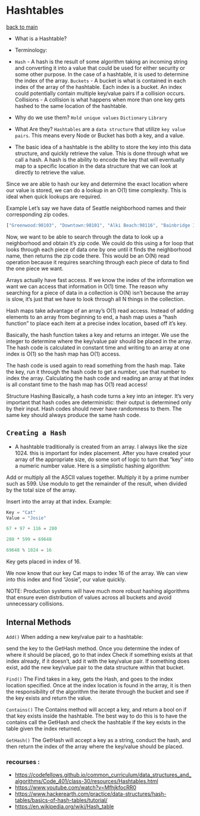 # Hashtables
[back to main](./README.md)
- What is a Hashtable?
- Terminology:

- `Hash` - A hash is the result of some algorithm taking an incoming string and converting it into a value that could be used for either security or some other purpose. In the case of a hashtable, it is used to determine the index of the array.
`Buckets` - A bucket is what is contained in each index of the array of the hashtable. Each index is a bucket. An index could potentially contain multiple key/value pairs if a collision occurs.
Collisions - A collision is what happens when more than one key gets hashed to the same location of the hashtable.

- Why do we use them?
`Hold unique values`
`Dictionary`
`Library`
- What Are they?
`Hashtables` are a `data structure` that utilize `key value pairs`. This means every Node or Bucket has both a key, and a value.

- The basic idea of a hashtable is the ability to store the key into this data structure, and quickly retrieve the value. This is done through what we call a hash. A hash is the ability to encode the key that will eventually map to a specific location in the data structure that we can look at directly to retrieve the value.

Since we are able to hash our key and determine the exact location where our value is stored, we can do a lookup in an O(1) time complexity. This is ideal when quick lookups are required.

Example
Let’s say we have data of Seattle neighborhood names and their corresponding zip codes.
```js
["Greenwood:98103", "Downtown:98101", "Alki Beach:98116", "Bainbridge Island:98110", ...]
```
Now, we want to be able to search through the data to look up a neighborhood and obtain it’s zip code. We could do this using a for loop that looks through each piece of data one by one until it finds the neighborhood name, then returns the zip code there. This would be an O(N) read operation because it requires searching through each piece of data to find the one piece we want.

Arrays actually have fast access. If we know the index of the information we want we can access that information in O(1) time. The reason why searching for a piece of data in a collection is O(N) isn’t because the array is slow, it’s just that we have to look through all N things in the collection.

Hash maps take advantage of an array’s O(1) read access. Instead of adding elements to an array from beginning to end, a hash map uses a “hash function” to place each item at a precise index location, based off it’s key.

Basically, the hash function takes a key and returns an integer. We use the integer to determine where the key/value pair should be placed in the array. The hash code is calculated in constant time and writing to an array at one index is O(1) so the hash map has O(1) access.

The hash code is used again to read something from the hash map. Take the key, run it through the hash code to get a number, use that number to index the array. Calculating the hash code and reading an array at that index is all constant time to the hash map has O(1) read access!

Structure
Hashing
Basically, a hash code turns a key into an integer. It’s very important that hash codes are deterministic: their output is determined only by their input. Hash codes should never have randomness to them. The same key should always produce the same hash code.

## `Creating a Hash`
- A hashtable traditionally is created from an array. I always like the size 1024. this is important for index placement. After you have created your array of the appropriate size, do some sort of logic to turn that “key” into a numeric number value. Here is a simplistic hashing algorithm:

Add or multiply all the ASCII values together.
Multiply it by a prime number such as 599.
Use modulo to get the remainder of the result, when divided by the total size of the array.

Insert into the array at that index.
Example:
```js
Key = "Cat"
Value = "Josie"

67 + 97 + 116 = 280

280 * 599 = 69648

69648 % 1024 = 16
```
Key gets placed in index of 16. 

We now know that our key Cat maps to index 16 of the array. We can view into this index and find “Josie”, our value quickly.

NOTE: Production systems will have much more robust hashing algorithms that ensure even distribution of values across all buckets and avoid unnecessary collisions.
 ## Internal Methods

`Add()`
When adding a new key/value pair to a hashtable:

send the key to the GetHash method.
Once you determine the index of where it should be placed, go to that index
Check if something exists at that index already, if it doesn’t, add it with the key/value pair.
If something does exist, add the new key/value pair to the data structure within that bucket.

`Find()`
The Find takes in a key, gets the Hash, and goes to the index location specified. Once at the index location is found in the array, it is then the responsibility of the algorithm the iterate through the bucket and see if the key exists and return the value.


`Contains()`
The Contains method will accept a key, and return a bool on if that key exists inside the hashtable. The best way to do this is to have the contains call the GetHash and check the hashtable if the key exists in the table given the index returned.


``GetHash()``
The GetHash will accept a key as a string, conduct the hash, and then return the index of the array where the key/value should be placed.

### recourses : 
- https://codefellows.github.io/common_curriculum/data_structures_and_algorithms/Code_401/class-30/resources/Hashtables.html
- https://www.youtube.com/watch?v=MfhjkfocRR0
- https://www.hackerearth.com/practice/data-structures/hash-tables/basics-of-hash-tables/tutorial/
- https://en.wikipedia.org/wiki/Hash_table 